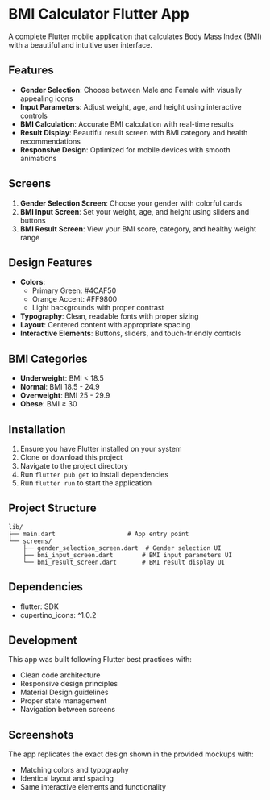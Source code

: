 # BMI Calculator Flutter App

A complete Flutter mobile application that calculates Body Mass Index (BMI) with a beautiful and intuitive user interface.

## Features

- **Gender Selection**: Choose between Male and Female with visually appealing icons
- **Input Parameters**: Adjust weight, age, and height using interactive controls
- **BMI Calculation**: Accurate BMI calculation with real-time results
- **Result Display**: Beautiful result screen with BMI category and health recommendations
- **Responsive Design**: Optimized for mobile devices with smooth animations

## Screens

1. **Gender Selection Screen**: Choose your gender with colorful cards
2. **BMI Input Screen**: Set your weight, age, and height using sliders and buttons
3. **BMI Result Screen**: View your BMI score, category, and healthy weight range

## Design Features

- **Colors**: 
  - Primary Green: #4CAF50
  - Orange Accent: #FF9800
  - Light backgrounds with proper contrast
- **Typography**: Clean, readable fonts with proper sizing
- **Layout**: Centered content with appropriate spacing
- **Interactive Elements**: Buttons, sliders, and touch-friendly controls

## BMI Categories

- **Underweight**: BMI < 18.5
- **Normal**: BMI 18.5 - 24.9
- **Overweight**: BMI 25 - 29.9
- **Obese**: BMI ≥ 30

## Installation

1. Ensure you have Flutter installed on your system
2. Clone or download this project
3. Navigate to the project directory
4. Run `flutter pub get` to install dependencies
5. Run `flutter run` to start the application

## Project Structure

```
lib/
├── main.dart                    # App entry point
└── screens/
    ├── gender_selection_screen.dart  # Gender selection UI
    ├── bmi_input_screen.dart        # BMI input parameters UI
    └── bmi_result_screen.dart       # BMI result display UI
```

## Dependencies

- flutter: SDK
- cupertino_icons: ^1.0.2

## Development

This app was built following Flutter best practices with:
- Clean code architecture
- Responsive design principles
- Material Design guidelines
- Proper state management
- Navigation between screens

## Screenshots

The app replicates the exact design shown in the provided mockups with:
- Matching colors and typography
- Identical layout and spacing
- Same interactive elements and functionality

